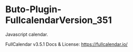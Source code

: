# Buto-Plugin-FullcalendarVersion_351
Javascript calendar.



FullCalendar v3.5.1
Docs & License: https://fullcalendar.io/
